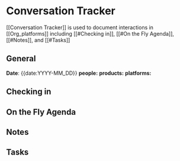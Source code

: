 # Conversation Tracker 
[[Conversation Tracker]] is used to document interactions in [[Org_platforms]] including [[#Checking in]], [[#On the Fly Agenda]], [[#Notes]], and [[#Tasks]]
## General
**Date**: {{date:YYYY-MM_DD}}
**people:**
**products:**
**platforms:**


## Checking in

## On the Fly Agenda

## Notes

## Tasks

 
